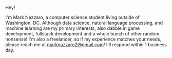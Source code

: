Hey! 

I'm Mark Nazzaro, a computer science student living outside of Washington, DC. Although data science, natural language processing, and machine learning are my 
primary interests,  also dabble in game development, fullstack development and a whole bunch of other random nonsense! I'm also a freelancer, so if my experience
matches your needs, please reach me at marknazzaro2@gmail.com! I'll respond within 1 business day.
